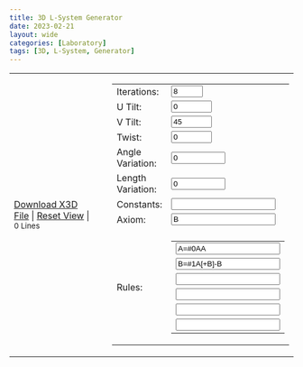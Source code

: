 ```yaml
---
title: 3D L-System Generator
date: 2023-02-21
layout: wide
categories: [Laboratory]
tags: [3D, L-System, Generator]
---
```

<style>
.row, .post, .post-content {
   min-height: 100%;
}

/* table */

table {
  width: 100%;
  height: 100%;
}

/* Canvas */

.post x3d-canvas {
   height: 60vh;
   width: 100%;
   aspect-ratio: unset;
}
</style>

<script src="https://create3000.github.io/media/laboratory/l-system/FileSaver.js-2.0.0/dist/FileSaver.min.js"></script>

<link rel="stylesheet" href="https://create3000.github.io/media/laboratory/l-system/Huebee/huebee.css">
<script src="https://create3000.github.io/media/laboratory/l-system/Huebee/huebee.pkgd.min.js"></script>

<link rel="stylesheet" href="https://create3000.github.io/media/laboratory/l-system/style.css">
<script type="module" src="https://create3000.github.io/media/laboratory/l-system/l-system.mjs"></script>

<table class="l-system">
   <tbody>
      <tr>
         <td style="width: 50%;">
            <x3d-canvas class="l-system" splashScreen="false" src="https://create3000.github.io/media/laboratory/l-system/l-system.x3d"></x3d-canvas>
            <p>
               <a class="download l-system" href="#">Download X3D File</a>
               |
               <a class="reset-view" href="#">Reset View</a>
               |
               <small class="small lines">0 Lines</small>
            </p>
         </td>
         <td style="padding-left: 1.5rem;">
            <table class="l-system-options">
               <tbody>
                  <tr>
                     <td>Iterations:</td>
                     <td>
                        <input id="iterations" max="15" min="0" title="Number of iterations." type="number" value="8">
                     </td>
                  </tr>
                  <tr>
                     <td>U Tilt:</td>
                     <td>
                        <input id="u-tilt" max="180" min="-180" title="Rotation about the local x-axis (\/)." type="number" value="0">
                     </td>
                  </tr>
                  <tr>
                     <td>V Tilt:</td>
                     <td>
                        <input id="v-tilt" max="180" min="-180" title="Rotation about the local z-axis (-+)." type="number" value="45">
                     </td>
                  </tr>
                  <tr>
                     <td>Twist:</td>
                     <td>
                        <input id="twist" max="180" min="-180" title="Rotation about the local y-axis (<>)." type="number" value="0">
                     </td>
                  </tr>
                  <tr>
                     <td>Angle Variation:</td>
                     <td>
                        <input id="angle-variation" max="1000" min="0" step="0.01" title="The variation is a multiplier for the randomness that is used to control the range of possible output values." type="number" value="0">
                     </td>
                  </tr>
                  <tr>
                     <td>Length Variation:</td>
                     <td>
                        <input id="length-variation" max="1000" min="0" step="0.01" title="The variation is a multiplier for the randomness that is used to control the range of possible output values." type="number" value="0">
                     </td>
                  </tr>
                  <tr>
                     <td>Constants:</td>
                     <td>
                        <input id="constants" title="Constants are symbols which will be replaced but not be drawn." type="text">
                     </td>
                  </tr>
                  <tr>
                     <td>Axiom:</td>
                     <td>
                        <input id="axiom" title="Starting rule." type="text" value="B">
                     </td>
                  </tr>
                  <tr>
                     <td></td>
                     <td></td>
                  </tr>
                  <tr>
                     <td>Rules:</td>
                     <td>
                        <table class="l-system-rules" title="a-zA-Z0-9 draw line along local y-axis, \ counterclockwise rotation about local x-axis, / clockwise rotation about local x-axis, > counterclockwise rotation about local y-axis, < clockwise rotation about local y-axis, + counterclockwise rotation about local z-axis, - clockwise rotation about local z-axis, | turn around 180° #0-9 color index">
                           <tbody>
                              <tr>
                                 <td>
                                    <input id="rule-0" type="text" value="A=#0AA">
                                 </td>
                              </tr>
                              <tr>
                                 <td>
                                    <input id="rule-1" type="text" value="B=#1A[+B]-B">
                                 </td>
                              </tr>
                              <tr>
                                 <td>
                                    <input id="rule-2" type="text" value="">
                                 </td>
                              </tr>
                              <tr>
                                 <td>
                                    <input id="rule-3" type="text" value="">
                                 </td>
                              </tr>
                              <tr>
                                 <td>
                                    <input id="rule-4" type="text" value="">
                                 </td>
                              </tr>
                              <tr>
                                 <td>
                                    <input id="rule-5" type="text" value="">
                                 </td>
                              </tr>
                           </tbody>
                        </table>
                     </td>
                  </tr>
               </tbody>
            </table>
         </td>
      </tr>
   </tbody>
</table>

<h3>Colors</h3>
<div id="colors"></div>

<h3>Predefined L-Systems</h3>

<img class="predefined" src="https://create3000.github.io/media/laboratory//l-system/images/image1.png">
<img class="predefined" src="https://create3000.github.io/media/laboratory//l-system/images/image2.png">
<img class="predefined" src="https://create3000.github.io/media/laboratory//l-system/images/image3.png">
<img class="predefined" src="https://create3000.github.io/media/laboratory//l-system/images/image4.png">
<img class="predefined" src="https://create3000.github.io/media/laboratory//l-system/images/image5.png">
<img class="predefined" src="https://create3000.github.io/media/laboratory//l-system/images/image6.png">
<img class="predefined" src="https://create3000.github.io/media/laboratory//l-system/images/image7.png">
<img class="predefined" src="https://create3000.github.io/media/laboratory//l-system/images/image8.png">
<img class="predefined" src="https://create3000.github.io/media/laboratory//l-system/images/image9.png">

<h2>See Also</h2>
<ul>
   <li><a href="https://en.wikipedia.org/wiki/L-system" target="_blank">https://en.wikipedia.org/wiki/L-system</a></li>
</ul>

